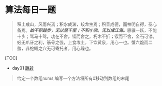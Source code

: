 # 算法每日一题

> 积土成山，风雨兴焉；积水成渊，蛟龙生焉；积善成德，而神明自得，圣心备焉。<strong><i>故不积跬步，无以至千里；不积小流，无以成江海。</i></strong>骐骥一跃，不能十步；驽马十驾，功在不舍。锲而舍之，朽木不折；锲而不舍，金石可镂。蚓无爪牙之利，筋骨之强，上食埃土，下饮黄泉，用心一也。蟹六跪而二螯，非蛇鳝之穴无可寄托者，用心躁也。

[TOC]

* day01 [跳转](https://github.com/fimi2008/algorithm-every-day/tree/master/src/main/java/top/lionxxw/learn/algorithm/day01)
> 给定一个数组nums,编写一个方法将所有0移动到数组的末尾
